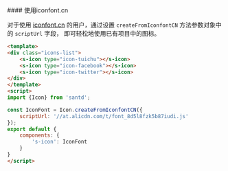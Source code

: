 <codebox>
#### 使用iconfont.cn

对于使用 [iconfont.cn](http://www.iconfont.cn) 的用户，通过设置 `createFromIconfontCN` 方法参数对象中的 `scriptUrl` 字段， 即可轻松地使用已有项目中的图标。

```html
<template>
<div class="icons-list">
    <s-icon type="icon-tuichu"></s-icon>
    <s-icon type="icon-facebook"></s-icon>
    <s-icon type="icon-twitter"></s-icon>
</div>
</template>
<script>
import {Icon} from 'santd';

const IconFont = Icon.createFromIconfontCN({
    scriptUrl: '//at.alicdn.com/t/font_8d5l8fzk5b87iudi.js'
});
export default {
    components: {
        's-icon': IconFont
    }
}
</script>
```
</codebox>